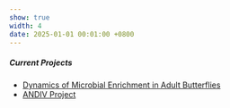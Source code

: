 ```yaml
---
show: true
width: 4
date: 2025-01-01 00:01:00 +0800
---
```


<div class="p-4">
    <h5>Current Projects</h5>
      <ul>
      <li><a href="#Pieris">Dynamics of Microbial Enrichment in Adult Butterflies</a></li>
      <li><a href="#ANDIV">ANDIV Project</a></li>
  </ul> 
  </div>
